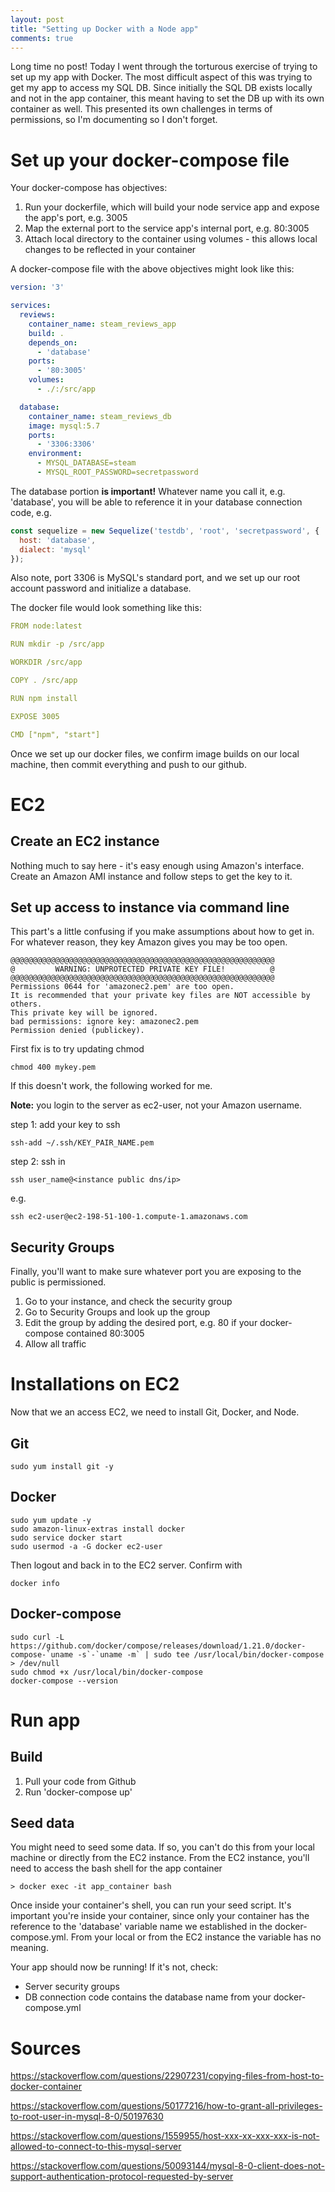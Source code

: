 ```yaml
---
layout: post
title: "Setting up Docker with a Node app"
comments: true
---
```

Long time no post! Today I went through the torturous exercise of trying to set up my app with Docker. The most difficult aspect of this was trying to get my app to access my SQL DB. Since initially the SQL DB exists locally and not in the app container, this meant having to set the DB up with its own container as well. This presented its own challenges in terms of permissions, so I'm documenting so I don't forget.

# Set up your docker-compose file
Your docker-compose has objectives:
1. Run your dockerfile, which will build your node service app and expose the app's port, e.g. 3005
2. Map the external port to the service app's internal port, e.g. 80:3005
3. Attach local directory to the container using volumes - this allows local changes to be reflected in your container

A docker-compose file with the above objectives might look like this:
```yaml
version: '3'

services:
  reviews:
    container_name: steam_reviews_app
    build: .
    depends_on:
      - 'database'
    ports: 
      - '80:3005'
    volumes:
      - ./:/src/app 

  database:
    container_name: steam_reviews_db
    image: mysql:5.7
    ports: 
      - '3306:3306'
    environment:
      - MYSQL_DATABASE=steam
      - MYSQL_ROOT_PASSWORD=secretpassword
```

The database portion **is important!** Whatever name you call it, e.g. 'database', you will be able to reference it in your database connection code, e.g.
```javascript
const sequelize = new Sequelize('testdb', 'root', 'secretpassword', {
  host: 'database',
  dialect: 'mysql'
});
```

Also note, port 3306 is MySQL's standard port, and we set up our root account password and initialize a database.

The docker file would look something like this:
```yaml
FROM node:latest

RUN mkdir -p /src/app

WORKDIR /src/app

COPY . /src/app

RUN npm install

EXPOSE 3005

CMD ["npm", "start"]
```

Once we set up our docker files, we confirm image builds on our local machine, then commit everything and push to our github.

# EC2
## Create an EC2 instance
Nothing much to say here - it's easy enough using Amazon's interface. Create an Amazon AMI instance and follow steps to get the key to it.

## Set up access to instance via command line
This part's a little confusing if you make assumptions about how to get in. For whatever reason, they key Amazon gives you may be too open.
```
@@@@@@@@@@@@@@@@@@@@@@@@@@@@@@@@@@@@@@@@@@@@@@@@@@@@@@@@@@@
@         WARNING: UNPROTECTED PRIVATE KEY FILE!          @
@@@@@@@@@@@@@@@@@@@@@@@@@@@@@@@@@@@@@@@@@@@@@@@@@@@@@@@@@@@
Permissions 0644 for 'amazonec2.pem' are too open.
It is recommended that your private key files are NOT accessible by others.
This private key will be ignored.
bad permissions: ignore key: amazonec2.pem
Permission denied (publickey).
```

First fix is to try updating chmod
```
chmod 400 mykey.pem
```

If this doesn't work, the following worked for me.

 **Note:** you login to the server as ec2-user, not your Amazon username.

step 1: add your key to ssh
```
ssh-add ~/.ssh/KEY_PAIR_NAME.pem
```

step 2: ssh in
```
ssh user_name@<instance public dns/ip>
```
e.g.
```
ssh ec2-user@ec2-198-51-100-1.compute-1.amazonaws.com
```

## Security Groups
Finally, you'll want to make sure whatever port you are exposing to the public is permissioned.

1. Go to your instance, and check the security group 
2. Go to Security Groups and look up the group
3. Edit the group by adding the desired port, e.g. 80 if your docker-compose contained 80:3005
4. Allow all traffic

# Installations on EC2
Now that we an access EC2, we need to install Git, Docker, and Node.

## Git
```
sudo yum install git -y
```

## Docker
```
sudo yum update -y
sudo amazon-linux-extras install docker
sudo service docker start
sudo usermod -a -G docker ec2-user
```

Then logout and back in to the EC2 server. Confirm with
```
docker info
```

## Docker-compose
```
sudo curl -L https://github.com/docker/compose/releases/download/1.21.0/docker-compose-`uname -s`-`uname -m` | sudo tee /usr/local/bin/docker-compose > /dev/null
sudo chmod +x /usr/local/bin/docker-compose
docker-compose --version
```

# Run app
## Build
1. Pull your code from Github
2. Run 'docker-compose up'

## Seed data
You might need to seed some data. If so, you can't do this from your local machine or directly from the EC2 instance. From the EC2 instance, you'll need to access the bash shell for the app container
```
> docker exec -it app_container bash
```

Once inside your container's shell, you can run your seed script. It's important you're inside your container, since only your container has the reference to the 'database' variable name we established in the docker-compose.yml. From your local or from the EC2 instance the variable has no meaning.

Your app should now be running! If it's not, check:
- Server security groups
- DB connection code contains the database name from your docker-compose.yml

# Sources
https://stackoverflow.com/questions/22907231/copying-files-from-host-to-docker-container

https://stackoverflow.com/questions/50177216/how-to-grant-all-privileges-to-root-user-in-mysql-8-0/50197630

https://stackoverflow.com/questions/1559955/host-xxx-xx-xxx-xxx-is-not-allowed-to-connect-to-this-mysql-server

https://stackoverflow.com/questions/50093144/mysql-8-0-client-does-not-support-authentication-protocol-requested-by-server